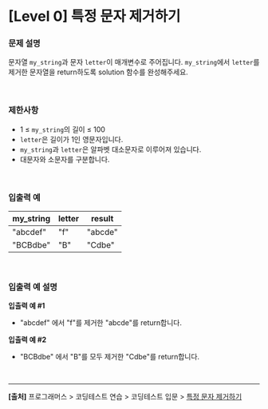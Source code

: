 # [Level 0] 특정 문자 제거하기

### 문제 설명
문자열 `my_string`과 문자 `letter`이 매개변수로 주어집니다. `my_string`에서 `letter`를 제거한 문자열을 return하도록 solution 함수를 완성해주세요.

<br>

### 제한사항
* 1 ≤ `my_string`의 길이 ≤ 100
* `letter`은 길이가 1인 영문자입니다.
* `my_string`과 `letter`은 알파벳 대소문자로 이루어져 있습니다.
* 대문자와 소문자를 구분합니다.

<br>

### 입출력 예
|my_string|letter|result|
|---|---|---|
|"abcdef"|"f"|"abcde"|
|"BCBdbe"|"B"|"Cdbe"|

<br>

### 입출력 예 설명
**입출력 예 #1**
* "abcdef" 에서 "f"를 제거한 "abcde"를 return합니다.

**입출력 예 #2**
* "BCBdbe" 에서 "B"를 모두 제거한 "Cdbe"를 return합니다.


<br> 

---

**[출처]** 프로그래머스 > 코딩테스트 연습 > 코딩테스트 입문 > [특정 문자 제거하기](https://school.programmers.co.kr/learn/courses/30/lessons/120826)
